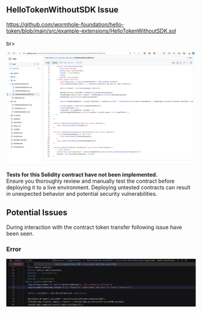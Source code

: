 ## HelloTokenWithoutSDK Issue

https://github.com/wormhole-foundation/hello-token/blob/main/src/example-extensions/HelloTokenWithoutSDK.sol 
<br><br/>
br><br/>


<p align="center">
  <img src="./assets/code.jpg">
</p>

**Tests for this Solidity contract have not been implemented.**  
Ensure you thoroughly review and manually test the contract before deploying it to a live environment. Deploying untested contracts can result in unexpected behavior and potential security vulnerabilities.

## Potential Issues

During interaction with the contract token transfer following issue have been seen. 

### Error 

![Error 1](./assets/error.jpg)

